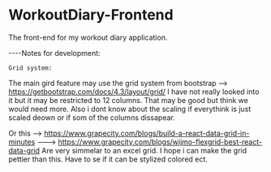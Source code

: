 # WorkoutDiary-Frontend

The front-end for my workout diary application.

----Notes for development:

    Grid system:

The main gird feature may use the grid system from bootstrap --> https://getbootstrap.com/docs/4.3/layout/grid/
I have not really looked into it but it may be restricted to 12 columns.
That may be good but think we would need more.
Also i dont know about the scaling if everythink is just scaled deown or if som of the columns dissapear.

Or this --> https://www.grapecity.com/blogs/build-a-react-data-grid-in-minutes ---> https://www.grapecity.com/blogs/wijmo-flexgrid-best-react-data-grid
Are very simmelar to an excel grid. I hope i can make the grid pettier than this. Have to se if it can be stylized colored ect.
